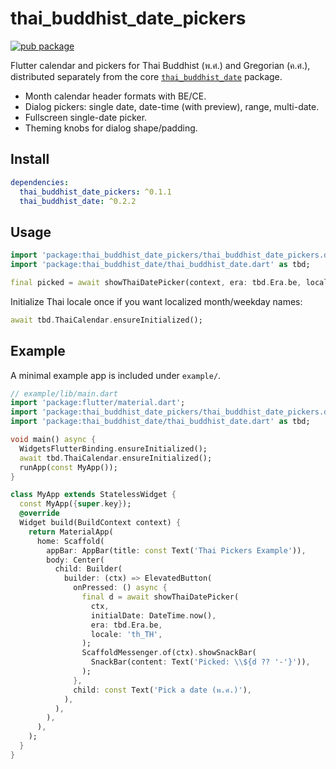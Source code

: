 # thai_buddhist_date_pickers

[![pub package](https://img.shields.io/pub/v/thai_buddhist_date_pickers.svg)](https://pub.dev/packages/thai_buddhist_date_pickers)

Flutter calendar and pickers for Thai Buddhist (พ.ศ.) and Gregorian (ค.ศ.), distributed separately from the core [`thai_buddhist_date`](https://pub.dev/packages/thai_buddhist_date) package.

- Month calendar header formats with BE/CE.
- Dialog pickers: single date, date-time (with preview), range, multi-date.
- Fullscreen single-date picker.
- Theming knobs for dialog shape/padding.

## Install

```yaml
dependencies:
  thai_buddhist_date_pickers: ^0.1.1
  thai_buddhist_date: ^0.2.2
```

## Usage

```dart
import 'package:thai_buddhist_date_pickers/thai_buddhist_date_pickers.dart';
import 'package:thai_buddhist_date/thai_buddhist_date.dart' as tbd;

final picked = await showThaiDatePicker(context, era: tbd.Era.be, locale: 'th_TH');
```

Initialize Thai locale once if you want localized month/weekday names:

```dart
await tbd.ThaiCalendar.ensureInitialized();
```

## Example

A minimal example app is included under `example/`.

```dart
// example/lib/main.dart
import 'package:flutter/material.dart';
import 'package:thai_buddhist_date_pickers/thai_buddhist_date_pickers.dart';
import 'package:thai_buddhist_date/thai_buddhist_date.dart' as tbd;

void main() async {
  WidgetsFlutterBinding.ensureInitialized();
  await tbd.ThaiCalendar.ensureInitialized();
  runApp(const MyApp());
}

class MyApp extends StatelessWidget {
  const MyApp({super.key});
  @override
  Widget build(BuildContext context) {
    return MaterialApp(
      home: Scaffold(
        appBar: AppBar(title: const Text('Thai Pickers Example')),
        body: Center(
          child: Builder(
            builder: (ctx) => ElevatedButton(
              onPressed: () async {
                final d = await showThaiDatePicker(
                  ctx,
                  initialDate: DateTime.now(),
                  era: tbd.Era.be,
                  locale: 'th_TH',
                );
                ScaffoldMessenger.of(ctx).showSnackBar(
                  SnackBar(content: Text('Picked: \\${d ?? '-'}')),
                );
              },
              child: const Text('Pick a date (พ.ศ.)'),
            ),
          ),
        ),
      ),
    );
  }
}
```
